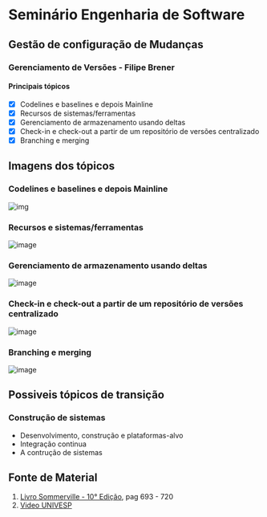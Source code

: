 # Seminário Engenharia de Software 
## Gestão de configuração de Mudanças 
### Gerenciamento de Versões - Filipe Brener 
#### Principais tópicos 
- [x] Codelines e baselines e depois Mainline 
- [x] Recursos de sistemas/ferramentas
- [x] Gerenciamento de armazenamento usando deltas
- [x] Check-in e check-out a partir de um repositório de versões centralizado
- [x] Branching e merging

## Imagens dos tópicos
### Codelines e baselines e depois Mainline
![img](https://user-images.githubusercontent.com/83725413/117592492-1b904e80-b10f-11eb-873c-954307b1cfeb.png)

### Recursos e sistemas/ferramentas
![image](https://user-images.githubusercontent.com/83725413/117594084-cefb4200-b113-11eb-9d43-22f719d0c138.png)

### Gerenciamento de armazenamento usando deltas
![image](https://user-images.githubusercontent.com/83725413/117592682-e5070380-b10f-11eb-9b1e-e868f879dfa6.png)

### Check-in e check-out a partir de um repositório de versões centralizado
![image](https://user-images.githubusercontent.com/83725413/117593102-598e7200-b111-11eb-9aa8-320b23fdb604.png)

### Branching e merging
![image](https://user-images.githubusercontent.com/83725413/117592608-9a858700-b10f-11eb-99f1-18e6d859cdb9.png)

## Possiveis tópicos de transição
### Construção de sistemas
* Desenvolvimento, construção e plataformas-alvo
* Integração continua
* A contrução de sistemas
## Fonte de Material
1. [Livro Sommerville - 10° Edição](https://plataforma.bvirtual.com.br/Leitor/Publicacao/168127/pdf/0), pag 693 - 720
1. [Video UNIVESP](https://www.youtube.com/watch?v=Rflg8-dBd_c&list=PLdA-IY45yXWqQa6lwj1HQOb8Iobwmos-B&index=2&ab_channel=UNIVESP)
